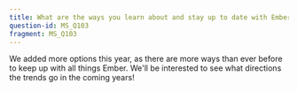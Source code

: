 ```yaml
---
title: What are the ways you learn about and stay up to date with Ember?
question-id: MS_Q103
fragment: MS_Q103
---
```

We added more options this year, as there are more ways than ever before to keep up with all things Ember.
We'll be interested to see what directions the trends go in the coming years!
